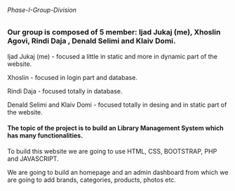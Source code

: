 ###### Phase-I-Group-Division
### Our group is  composed of 5 member: Ijad Jukaj (me), Xhoslin Agovi, Rindi Daja , Denald Selimi and Klaiv Domi.

Ijad Jukaj (me) - focused a little in static and more in dynamic part of the website.

Xhoslin - focused in login part and  database.

Rindi Daja - focused totally in database.

Denald Selimi and Klaiv Domi - focused totally in desing and in static part of the website.

#### The topic of the project is to build an Library Management System which has many functionalities.

To build this website we are going to use HTML, CSS, BOOTSTRAP, PHP and JAVASCRIPT.

We are going to build an homepage and an admin dashboard from which we are going to add brands, categories, products, photos etc.
